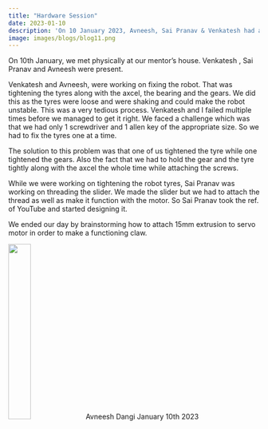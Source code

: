 ```yaml
---
title: "Hardware Session"
date: 2023-01-10
description: 'On 10 January 2023, Avneesh, Sai Pranav & Venkatesh had a hardware at their mentor Saieesh Gandhi's place.'
image: images/blogs/blog11.png
---
```

On 10th January, we met physically at our mentor’s house. Venkatesh , Sai Pranav and Avneesh were present.

Venkatesh and Avneesh, were working on fixing the robot. That was tightening the tyres along with the axcel, the bearing and the gears. We did this as the tyres were loose and were shaking and could make the robot unstable. This was a very tedious process. Venkatesh and I failed multiple times before we managed to get it right. We faced a challenge which was that we had only 1 screwdriver and 1 allen key of the appropriate size. So we had to fix the tyres one at a time. 

The solution to this problem was that one of us tightened the tyre while one tightened the gears. Also the fact that we had to hold the gear and the tyre tightly along with the axcel the whole time while attaching the screws.

While we were working on tightening the robot tyres, Sai Pranav was working on threading the slider. We made the slider but we had to attach the thread as well as make it function with the motor. So Sai Pranav took the ref. of YouTube and started designing it. 

We ended our day by brainstorming how to attach 15mm extrusion to servo motor in order to make a functioning claw.

<div class="author">
<img width="30%" class="author-image" src="/images/team_members/avneesh.jpg"/>
  <span class="author-name">Avneesh Dangi</span>
  <span class="author-divider"></span>
  <span class="author-date">January 10th 2023</span>
</div>
